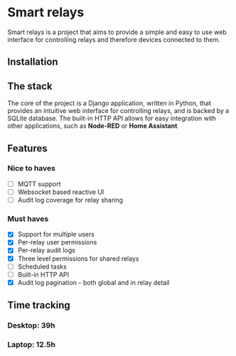 # Smart relays
Smart relays is a project that aims to provide a simple and easy to use web interface 
for controlling relays and therefore devices connected to them.
## Installation
## The stack
The core of the project is a Django application, written in Python, that provides an intuitive web interface
for controlling relays, and is backed by a SQLite database. The built-in HTTP API allows
for easy integration with other applications, such as **Node-RED** or **Home Assistant**
## Features
### Nice to haves
- [ ] MQTT support
- [ ] Websocket based reactive UI
- [ ] Audit log coverage for relay sharing
### Must haves
- [x] Support for multiple users
- [x] Per-relay user permissions
- [x] Per-relay audit logs
- [x] Three level permissions for shared relays
- [ ] Scheduled tasks
- [ ] Built-in HTTP API
- [x] Audit log pagination - both global and in relay detail
## Time tracking
### Desktop: 39h
### Laptop: 12.5h
